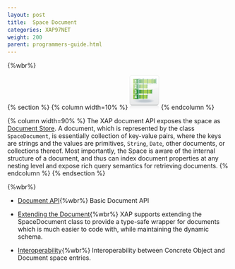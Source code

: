 ```yaml
---
layout: post
title:  Space Document
categories: XAP97NET
weight: 200
parent: programmers-guide.html
---
```


{%wbr%}


{% section %}
{% column  width=10% %}
![space-document.png](/attachment_files/subject/space-document.png)
{% endcolumn %}

{% column width=90% %}
The XAP document API exposes the space as [Document Store](http://en.wikipedia.org/wiki/Document-oriented_database). A document, which is represented by the class `SpaceDocument`, is essentially collection of key-value pairs, where the keys are strings and the values are primitives, `String`, `Date`, other documents, or collections thereof. Most importantly, the Space is aware of the internal structure of a document, and thus can index document properties at any nesting level and expose rich query semantics for retrieving documents.
{% endcolumn %}
{% endsection %}

{%wbr%}


- [Document API](./document-api.html){%wbr%}
Basic Document API

- [Extending the Document](./document-extending.html){%wbr%}
XAP supports extending the SpaceDocument class to provide a type-safe wrapper for documents which is much easier to code with, while maintaining the dynamic schema.


- [Interoperability](./document-object-interoperability.html){%wbr%}
Interoperability between Concrete Object and Document space entries.



